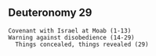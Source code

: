 ## Deuteronomy 29

```
Covenant with Israel at Moab (1-13)
Warning against disobedience (14-29)
  Things concealed, things revealed (29)
```


